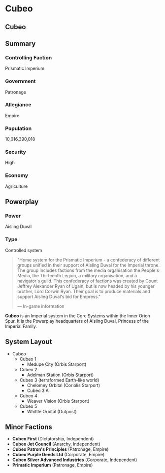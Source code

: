 # Cubeo
## Cubeo

		

## Summary

### Controlling Faction

Prismatic Imperium

### Government

Patronage

### Allegiance

Empire

### Population

10,016,390,018

### Security

High

### Economy

Agriculture

## Powerplay

### Power

Aisling Duval

### Type

Controlled system

> 
> 
> "Home system for the Prismatic Imperium - a confederacy of different groups unified in their support of Aisling Duval for the Imperial throne.
> The group includes factions from the media organisation the People's Media, the Thirteenth Legion, a military organisation, and a navigator's guild. This confederacy of factions was created by Count Jeffrey Alexander Ryan of Ugain, but is now headed by his younger brother, Lord Corwin Ryan.
> Their goal is to produce materials and support Aisling Duval's bid for Empress."
> 
> 
> — In-game information
> 

**Cubeo** is an Imperial system in the Core Systems within the Inner Orion Spur. It is the Powerplay headquarters of Aisling Duval, Princess of the Imperial Family.

## System Layout

- Cubeo
    - Cubeo 1
        - Medupe City (Orbis Starport)
    - Cubeo 2
        - Adelman Station (Orbis Starport)
    - Cubeo 3 (terraformed Earth-like world)
        - Chelomey Orbital (Coriolis Starport)
        - Cubeo 3 A
    - Cubeo 4
        - Weaver Vision (Orbis Starport)
    - Cubeo 5
        - Whittle Orbital (Outpost)

## Minor Factions

- **Cubeo First** (Dictatorship, Independent)
- **Cubeo Jet Council** (Anarchy, Independent)
- **Cubeo Patron's Principles** (Patronage, Empire)
- **Cubeo Purple Deeds Ltd** (Corporate, Empire)
- **Cubeo Silver Advanced Industries** (Corporate, Independent)
- **Primatic Imperium** (Patronage, Empire)